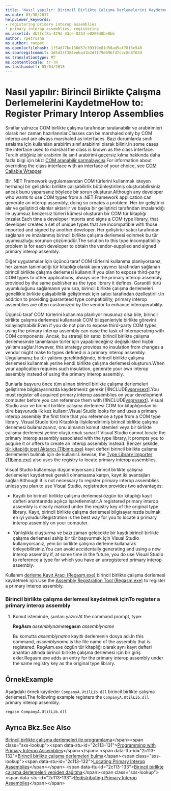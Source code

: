 ```yaml
---
title: 'Nasıl yapılır: Birincil Birlikte Çalışma Derlemelerini Kaydetme'
ms.date: 03/30/2017
helpviewer_keywords:
- registering primary interop assemblies
- primary interop assemblies, registering
ms.assetid: 4b2fcf8a-429d-43ce-8334-e026040be8bb
author: rpetrusha
ms.author: ronpet
ms.openlocfilehash: 1f54d77be130d57c39319e81d58ad5af7815e548
ms.sourcegitcommit: 3d5d33f384eeba41b2dff79d096f47ccc8d8f03d
ms.translationtype: MT
ms.contentlocale: tr-TR
ms.lasthandoff: 05/04/2018
---
```

# <a name="how-to-register-primary-interop-assemblies"></a><span data-ttu-id="2c113-102">Nasıl yapılır: Birincil Birlikte Çalışma Derlemelerini Kaydetme</span><span class="sxs-lookup"><span data-stu-id="2c113-102">How to: Register Primary Interop Assemblies</span></span>
<span data-ttu-id="2c113-103">Sınıflar yalnızca COM birlikte çalışma tarafından sıralanabilir ve arabirimleri olarak her zaman hazırlanırlar.</span><span class="sxs-lookup"><span data-stu-id="2c113-103">Classes can be marshaled only by COM interop and are always marshaled as interfaces.</span></span> <span data-ttu-id="2c113-104">Bazı durumlarda sınıfı sıralama için kullanılan arabirim sınıf arabirimi olarak bilinir.</span><span class="sxs-lookup"><span data-stu-id="2c113-104">In some cases the interface used to marshal the class is known as the class interface.</span></span> <span data-ttu-id="2c113-105">Tercih ettiğiniz bir arabirim ile sınıf arabirimi geçersiz kılma hakkında daha fazla bilgi için bkz: [COM aranabilir sarmalayıcısı](../../../docs/framework/interop/com-callable-wrapper.md).</span><span class="sxs-lookup"><span data-stu-id="2c113-105">For information about overriding the class interface with an interface of your choice, see [COM Callable Wrapper](../../../docs/framework/interop/com-callable-wrapper.md).</span></span>  
  
 <span data-ttu-id="2c113-106">Bir .NET Framework uygulamasından COM türlerini kullanmak isteyen herhangi bir geliştirici birlikte çalışabilirlik bütünleştirilmiş oluşturabilirsiniz ancak bunu yaparsanız böylece bir sorun oluşturur.</span><span class="sxs-lookup"><span data-stu-id="2c113-106">Although any developer who wants to use COM types from a .NET Framework application can generate an interop assembly, doing so creates a problem.</span></span> <span data-ttu-id="2c113-107">Her bir geliştirici alır ve geliştirici olanlar aktarılır ve başka bir geliştirici tarafından imzalandığı ile uyumsuz benzersiz türleri kümesi oluşturan bir COM tür kitaplığı imzalar.</span><span class="sxs-lookup"><span data-stu-id="2c113-107">Each time a developer imports and signs a COM type library, that developer creates a set of unique types that are incompatible with those imported and signed by another developer.</span></span> <span data-ttu-id="2c113-108">Her geliştirici satıcı tarafından sağlanan ve imzalanmış birincil birlikte çalışma derlemesi edinmek bu tür uyumsuzluğu sorunun çözümüdür.</span><span class="sxs-lookup"><span data-stu-id="2c113-108">The solution to this type incompatibility problem is for each developer to obtain the vendor-supplied and signed primary interop assembly.</span></span>  
  
 <span data-ttu-id="2c113-109">Diğer uygulamalar için üçüncü taraf COM türlerini kullanıma planlıyorsanız, her zaman tanımladığı tür kitaplığı olarak aynı yayımcı tarafından sağlanan birincil birlikte çalışma derlemesi kullanın.</span><span class="sxs-lookup"><span data-stu-id="2c113-109">If you plan to expose third-party COM types to other applications, always use the primary interop assembly provided by the same publisher as the type library it defines.</span></span> <span data-ttu-id="2c113-110">Garantili türü uyumluluğunu sağlamanın yanı sıra, birincil birlikte çalışma derlemeleri genellikle birlikte çalışabilirlik geliştirmek için satıcı tarafından özelleştirilir.</span><span class="sxs-lookup"><span data-stu-id="2c113-110">In addition to providing guaranteed type compatibility, primary interop assemblies are often customized by the vendor to enhance interoperability.</span></span>  
  
 <span data-ttu-id="2c113-111">Üçüncü taraf COM türlerini kullanıma planlıyor musunuz olsa bile, birincil birlikte çalışma derlemesi kullanarak COM bileşenleriyle birlikte görevini kolaylaştırabilir.</span><span class="sxs-lookup"><span data-stu-id="2c113-111">Even if you do not plan to expose third-party COM types, using the primary interop assembly can ease the task of interoperating with COM components.</span></span> <span data-ttu-id="2c113-112">Ancak, bu strateji bir satıcı birincil birlikte çalışma derlemesinde tanımlanan türler için yapabileceğiniz değişiklikleri hiçbir yalıtımı sağlar.</span><span class="sxs-lookup"><span data-stu-id="2c113-112">However, this strategy provides no insulation from changes a vendor might make to types defined in a primary interop assembly.</span></span> <span data-ttu-id="2c113-113">Uygulamanız bu tür yalıtımı gerektirdiğinde, birincil birlikte çalışma derlemesi kullanmak yerine kendi birlikte çalışma derlemesi oluşturun.</span><span class="sxs-lookup"><span data-stu-id="2c113-113">When your application requires such insulation, generate your own interop assembly instead of using the primary interop assembly.</span></span>  
  
 <span data-ttu-id="2c113-114">Bunlarla başvuru önce tüm alınan birincil birlikte çalışma derlemeleri geliştirme bilgisayarınızda kaydetmeniz gerekir [!INCLUDE[vsprvsext](../../../includes/vsprvsext-md.md)].</span><span class="sxs-lookup"><span data-stu-id="2c113-114">You must register all acquired primary interop assemblies on your development computer before you can reference them with [!INCLUDE[vsprvsext](../../../includes/vsprvsext-md.md)].</span></span> <span data-ttu-id="2c113-115">Visual Studio arar ve birincil birlikte çalışma derlemesi COM tür kitaplığından bir türe başvuruda ilk kez kullanır.</span><span class="sxs-lookup"><span data-stu-id="2c113-115">Visual Studio looks for and uses a primary interop assembly the first time that you reference a type from a COM type library.</span></span> <span data-ttu-id="2c113-116">Visual Studio türü Kitaplıkla ilişkilendirilmiş birincil birlikte çalışma derlemesi bulamazsanız, onu almanızı komut istemleri veya bir birlikte çalışma derlemesi yerine oluşturmak sunar.</span><span class="sxs-lookup"><span data-stu-id="2c113-116">If Visual Studio cannot locate the primary interop assembly associated with the type library, it prompts you to acquire it or offers to create an interop assembly instead.</span></span> <span data-ttu-id="2c113-117">Benzer şekilde, [tür kitaplığı içeri Aktarıcı (Tlbimp.exe)](../../../docs/framework/tools/tlbimp-exe-type-library-importer.md) kayıt defteri birincil birlikte çalışma derlemeleri bulmak için de kullanır.</span><span class="sxs-lookup"><span data-stu-id="2c113-117">Likewise, the [Type Library Importer (Tlbimp.exe)](../../../docs/framework/tools/tlbimp-exe-type-library-importer.md) also uses the registry to locate primary interop assemblies.</span></span>  
  
 <span data-ttu-id="2c113-118">Visual Studio kullanmayı düşünmüyorsanız birincil birlikte çalışma derlemeleri kaydetmek gerekli olmamasına karşın, kayıt iki avantajları sağlar:</span><span class="sxs-lookup"><span data-stu-id="2c113-118">Although it is not necessary to register primary interop assemblies unless you plan to use Visual Studio, registration provides two advantages:</span></span>  
  
-   <span data-ttu-id="2c113-119">Kayıtlı bir birincil birlikte çalışma derlemesi özgün tür kitaplığı kayıt defteri anahtarında açıkça işaretlenmiştir.</span><span class="sxs-lookup"><span data-stu-id="2c113-119">A registered primary interop assembly is clearly marked under the registry key of the original type library.</span></span> <span data-ttu-id="2c113-120">Kayıt, birincil birlikte çalışma derlemesi bilgisayarınızda bulmak en iyi yoludur.</span><span class="sxs-lookup"><span data-stu-id="2c113-120">Registration is the best way for you to locate a primary interop assembly on your computer.</span></span>  
  
-   <span data-ttu-id="2c113-121">Yanlışlıkla oluşturma ve bazı zaman gelecekte bir kaydı birincil birlikte çalışma derlemesi sahip bir tür başvurmak için Visual Studio kullanıyorsanız, yeni bir birlikte çalışma derleme kullanarak önleyebilirsiniz.</span><span class="sxs-lookup"><span data-stu-id="2c113-121">You can avoid accidentally generating and using a new interop assembly if, at some time in the future, you do use Visual Studio to reference a type for which you have an unregistered primary interop assembly.</span></span>  
  
 <span data-ttu-id="2c113-122">Kullanım [derleme Kayıt Aracı (Regasm.exe)](../../../docs/framework/tools/regasm-exe-assembly-registration-tool.md) birincil birlikte çalışma derlemesi kaydetmek için.</span><span class="sxs-lookup"><span data-stu-id="2c113-122">Use the [Assembly Registration Tool (Regasm.exe)](../../../docs/framework/tools/regasm-exe-assembly-registration-tool.md) to register a primary interop assembly.</span></span>  
  
### <a name="to-register-a-primary-interop-assembly"></a><span data-ttu-id="2c113-123">Birincil birlikte çalışma derlemesi kaydetmek için</span><span class="sxs-lookup"><span data-stu-id="2c113-123">To register a primary interop assembly</span></span>  
  
1.  <span data-ttu-id="2c113-124">Komut isteminde, şunları yazın:</span><span class="sxs-lookup"><span data-stu-id="2c113-124">At the command prompt, type:</span></span>  
  
     <span data-ttu-id="2c113-125">**RegAsm** *assemblyname*</span><span class="sxs-lookup"><span data-stu-id="2c113-125">**regasm** *assemblyname*</span></span>  
  
     <span data-ttu-id="2c113-126">Bu komutta *assemblyname* kayıtlı derlemenin dosya adı.</span><span class="sxs-lookup"><span data-stu-id="2c113-126">In this command, *assemblyname* is the file name of the assembly that is registered.</span></span> <span data-ttu-id="2c113-127">RegAsm.exe özgün tür kitaplığı olarak aynı kayıt defteri anahtarı altında birincil birlikte çalışma derlemesi için bir giriş ekler.</span><span class="sxs-lookup"><span data-stu-id="2c113-127">Regasm.exe adds an entry for the primary interop assembly under the same registry key as the original type library.</span></span>  
  
## <a name="example"></a><span data-ttu-id="2c113-128">Örnek</span><span class="sxs-lookup"><span data-stu-id="2c113-128">Example</span></span>  
 <span data-ttu-id="2c113-129">Aşağıdaki örnek kaydeder `CompanyA.UtilLib.dll` birincil birlikte çalışma derlemesi.</span><span class="sxs-lookup"><span data-stu-id="2c113-129">The following example registers the `CompanyA.UtilLib.dll` primary interop assembly.</span></span>  
  
```console  
regasm CompanyA.UtilLib.dll  
```  
  
## <a name="see-also"></a><span data-ttu-id="2c113-130">Ayrıca Bkz.</span><span class="sxs-lookup"><span data-stu-id="2c113-130">See Also</span></span>  
 <span data-ttu-id="2c113-131">[Birincil birlikte çalışma derlemeleri ile programlama](https://msdn.microsoft.com/library/306fa1d6-0703-4004-9e93-d0a57f1be81e(v=vs.100))</span><span class="sxs-lookup"><span data-stu-id="2c113-131">[Programming with Primary Interop Assemblies](https://msdn.microsoft.com/library/306fa1d6-0703-4004-9e93-d0a57f1be81e(v=vs.100))</span></span>  
 <span data-ttu-id="2c113-132">[Birincil birlikte çalışma derlemeleri bulma](https://msdn.microsoft.com/library/d6768e4b-cd80-414d-a4f8-05d979eb393b(v=vs.100))</span><span class="sxs-lookup"><span data-stu-id="2c113-132">[Locating Primary Interop Assemblies](https://msdn.microsoft.com/library/d6768e4b-cd80-414d-a4f8-05d979eb393b(v=vs.100))</span></span>  
 <span data-ttu-id="2c113-133">[Birincil birlikte çalışma derlemeleri yeniden dağıtma](https://msdn.microsoft.com/library/e76384f0-d631-474c-bdbd-13884cba0265(v=vs.100))</span><span class="sxs-lookup"><span data-stu-id="2c113-133">[Redistributing Primary Interop Assemblies](https://msdn.microsoft.com/library/e76384f0-d631-474c-bdbd-13884cba0265(v=vs.100))</span></span>
